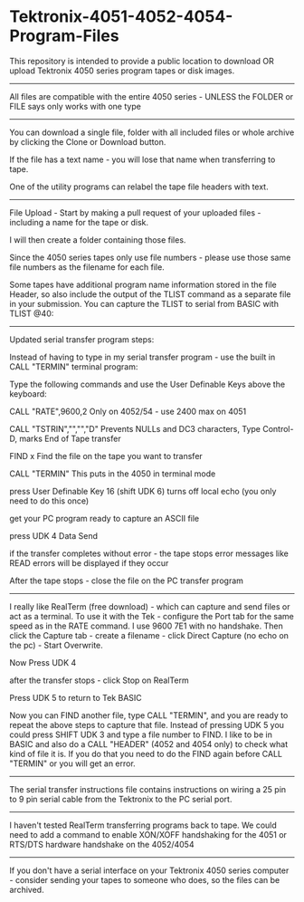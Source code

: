 # Tektronix-4051-4052-4054-Program-Files

This repository is intended to provide a public location to download OR upload Tektronix 4050 series program tapes or disk images.
*********
All files are compatible with the entire 4050 series - UNLESS the FOLDER or FILE says only works with one type
***********
You can download a single file, folder with all included files or whole archive by clicking the Clone or Download button.

If the file has a text name - you will lose that name when transferring to tape.

One of the utility programs can relabel the tape file headers with text.
*******************************

File Upload - Start by making a pull request of your uploaded files - including a name for the tape or disk.

I will then create a folder containing those files.

Since the 4050 series tapes only use file numbers - please use those same file numbers as the filename for each file.

Some tapes have additional program name information stored in the file Header, so also include the output of the TLIST command as a separate file in your submission.  You can capture the TLIST to serial from BASIC with TLIST @40:
*****
Updated serial transfer program steps:

Instead of having to type in my serial transfer program - use the built in CALL "TERMIN" terminal program:

Type the following commands and use the User Definable Keys above the keyboard:

CALL "RATE",9600,2                          Only on 4052/54 - use 2400 max on 4051

CALL "TSTRIN","","","D"                     Prevents NULLs and DC3 characters, Type Control-D, marks End of Tape transfer

FIND x                                      Find the file on the tape you want to transfer

CALL "TERMIN"                               This puts in the 4050 in terminal mode

press User Definable Key 16 (shift UDK 6)   turns off local echo (you only need to do this once)

get your PC program ready to capture an ASCII file

press UDK 4 Data Send

if the transfer completes without error - the tape stops
error messages like READ errors will be displayed if they occur

After the tape stops - close the file on the PC transfer program

****
I really like RealTerm (free download) - which can capture and send files or act as a terminal. To use it with the Tek - configure the Port tab for the same speed as in the RATE command. I use 9600 7E1 with no handshake. Then click the Capture tab - create a filename - click Direct Capture (no echo on the pc) - Start Overwrite.

Now Press UDK 4

after the transfer stops - click Stop on RealTerm

Press UDK 5 to return to Tek BASIC

Now you can FIND another file, type CALL "TERMIN", and you are ready to repeat the above steps to capture that file.  Instead of pressing UDK 5 you could press SHIFT UDK 3 and type a file number to FIND.  I like to be in BASIC and also do a CALL "HEADER" (4052 and 4054 only) to check what kind of file it is.  If you do that you need to do the FIND again before CALL "TERMIN" or you will get an error.

*****
The serial transfer instructions file contains instructions on wiring a 25 pin to 9 pin serial cable from the Tektronix to the PC serial port.  
****
I haven't tested RealTerm transferring programs back to tape.  We could need to add a command to enable XON/XOFF handshaking for the 4051 or RTS/DTS hardware handshake on the 4052/4054
******
If you don't have a serial interface on your Tektronix 4050 series computer - consider sending your tapes to someone who does, so the files can be archived.
